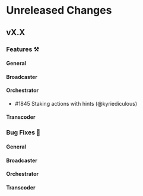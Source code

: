 # Unreleased Changes

## vX.X

### Features ⚒

#### General

#### Broadcaster

#### Orchestrator

- \#1845 Staking actions with hints (@kyriediculous)

#### Transcoder

### Bug Fixes 🐞

#### General

#### Broadcaster

#### Orchestrator

#### Transcoder
